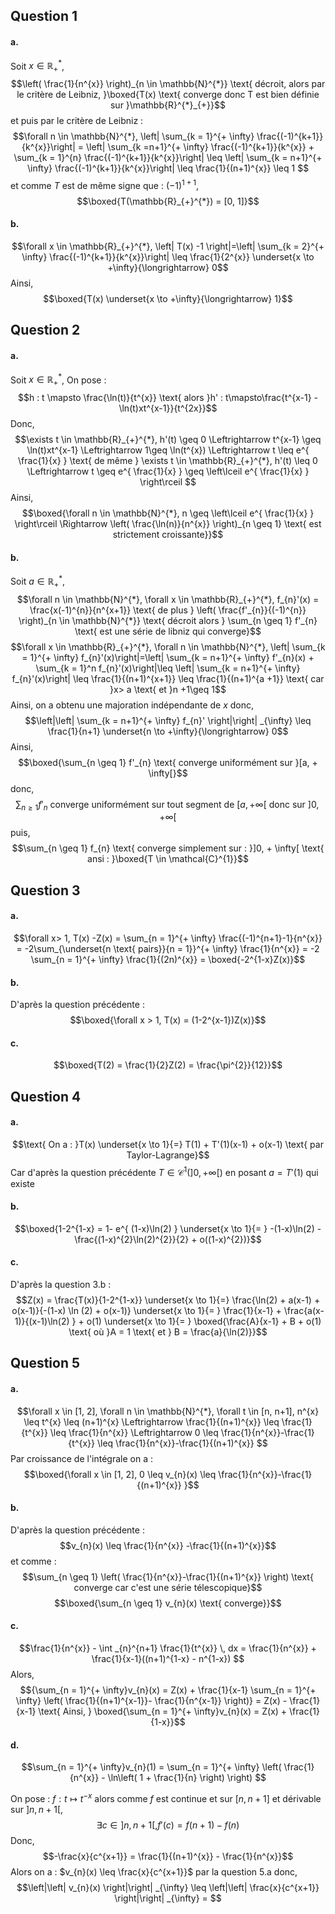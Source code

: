 ## Question 1
#### a.
Soit $x \in \mathbb{R}_{+}^{*}$, 
$$\left( \frac{1}{n^{x}} \right)_{n \in \mathbb{N}^{*}} \text{ décroit, alors par le critère de Leibniz, }\boxed{T(x) \text{ converge donc T est bien définie sur }\mathbb{R}^{*}_{+}}$$
et puis par le critère de Leibniz : 
$$\forall n \in \mathbb{N}^{*}, \left| \sum_{k = 1}^{+ \infty} \frac{(-1)^{k+1}}{k^{x}}\right| =  \left| \sum_{k =n+1}^{+ \infty} \frac{(-1)^{k+1}}{k^{x}} + \sum_{k = 1}^{n} \frac{(-1)^{k+1}}{k^{x}}\right| \leq \left| \sum_{k  = n+1}^{+ \infty} \frac{(-1)^{k+1}}{k^{x}}\right| \leq \frac{1}{(n+1)^{x}} \leq  1   $$
et comme $T$ est de même signe que : $(-1)^{1+1}$,
$$\boxed{T(\mathbb{R}_{+}^{*}) = [0, 1]}$$

#### b.
$$\forall x \in \mathbb{R}_{+}^{*}, \left| T(x) -1 \right|=\left| \sum_{k = 2}^{+ \infty} \frac{(-1)^{k+1}}{k^{x}}\right| \leq \frac{1}{2^{x}} \underset{x \to +\infty}{\longrightarrow} 0$$
Ainsi, 
$$\boxed{T(x) \underset{x \to +\infty}{\longrightarrow} 1}$$

## Question 2
#### a.
Soit $x \in \mathbb{R}_{+}^{*}$, 
On pose : 
$$h : t \mapsto \frac{\ln(t)}{t^{x}} \text{ alors }h' : t\mapsto\frac{t^{x-1} - \ln(t)xt^{x-1}}{t^{2x}}$$
Donc, 
$$\exists t \in \mathbb{R}_{+}^{*}, h'(t) \geq 0 \Leftrightarrow t^{x-1} \geq \ln(t)xt^{x-1} \Leftrightarrow 1\geq \ln(t^{x}) \Leftrightarrow t \leq e^{ \frac{1}{x} } \text{ de même } \exists t \in \mathbb{R}_{+}^{*}, h'(t) \leq 0 \Leftrightarrow t \geq e^{ \frac{1}{x} } \geq \left\lceil e^{ \frac{1}{x} } \right\rceil $$
Ainsi,
$$\boxed{\forall n \in \mathbb{N}^{*}, n \geq \left\lceil e^{ \frac{1}{x} } \right\rceil  \Rightarrow \left( \frac{\ln(n)}{n^{x}} \right)_{n \geq 1} \text{ est strictement croissante}}$$

#### b.
Soit $a \in \mathbb{R}_{+}^{*}$, 
$$\forall n \in \mathbb{N}^{*}, \forall x \in \mathbb{R}_{+}^{*}, f_{n}'(x)  = \frac{x(-1)^{n}}{n^{x+1}} \text{ de plus } \left( \frac{f'_{n}}{(-1)^{n}} \right)_{n \in \mathbb{N}^{*}} \text{ décroit alors } \sum_{n \geq 1} f'_{n} \text{ est une série de libniz qui converge}$$
$$\forall x \in \mathbb{R}_{+}^{*}, \forall n \in \mathbb{N}^{*}, \left| \sum_{k = 1}^{+ \infty} f_{n}'(x)\right|=\left| \sum_{k = n+1}^{+ \infty} f'_{n}(x) + \sum_{k = 1}^n f_{n}'(x)\right|\leq \left| \sum_{k = n+1}^{+ \infty} f_{n}'(x)\right| \leq \frac{1}{(n+1)^{x+1}} \leq \frac{1}{(n+1)^{a +1}} \text{ car }x> a \text{ et }n +1\geq 1$$
Ainsi, on a obtenu une majoration indépendante de $x$ donc, 
$$\left|\left| \sum_{k = n+1}^{+ \infty} f_{n}' \right|\right| _{\infty} \leq \frac{1}{n+1} \underset{n \to +\infty}{\longrightarrow} 0$$
Ainsi, 
$$\boxed{\sum_{n \geq 1} f'_{n} \text{ converge uniformément sur }[a,  + \infty[}$$
donc, 
$$\sum_{n \geq 1} f'_{n} \text{ converge uniformément sur tout segment de }[a, + \infty[ \text{ donc sur } ]0, + \infty[ $$
puis, 
$$\sum_{n \geq 1} f_{n} \text{ converge simplement sur : }]0, + \infty[  \text{ ansi : }\boxed{T \in \mathcal{C}^{1}}$$


## Question 3
#### a.
$$\forall x> 1, T(x) -Z(x) = \sum_{n = 1}^{+ \infty} \frac{(-1)^{n+1}-1}{n^{x}} = -2\sum_{\underset{n \text{ pairs}}{n = 1}}^{+ \infty} \frac{1}{n^{x}} = -2 \sum_{n = 1}^{+ \infty} \frac{1}{(2n)^{x}} = \boxed{-2^{1-x}Z(x)}$$

#### b.
D'après la question précédente : 
$$\boxed{\forall x > 1, T(x) = (1-2^{x-1})Z(x)}$$

#### c.
$$\boxed{T(2) = \frac{1}{2}Z(2) = \frac{\pi^{2}}{12}}$$

## Question 4
#### a.
$$\text{ On a : }T(x) \underset{x \to 1}{=} T(1) + T'(1)(x-1) + o(x-1) \text{ par Taylor-Lagrange}$$
Car d'après la question précédente $T \in \mathcal{C}^{1}(]0, +\infty[)$ en posant $a = T'(1)$ qui existe

#### b.
$$\boxed{1-2^{1-x} = 1- e^{ (1-x)\ln(2) }  \underset{x \to 1}{= }  -(1-x)\ln(2) - \frac{(1-x)^{2}\ln(2)^{2}}{2} + o((1-x)^{2})}$$

#### c.
D'après la question 3.b :
$$Z(x) = \frac{T(x)}{1-2^{1-x}}  \underset{x \to 1}{=}  \frac{\ln(2) + a(x-1) + o(x-1)}{-(1-x) \ln (2) + o(x-1)}  \underset{x \to 1}{= } \frac{1}{x-1} + \frac{a(x-1)}{(x-1)\ln(2) } + o(1) \underset{x \to 1}{= } \boxed{\frac{A}{x-1} + B + o(1) \text{ où }A = 1 \text{ et } B = \frac{a}{\ln(2)}}$$


## Question 5
#### a.
$$\forall x \in [1, 2], \forall n \in \mathbb{N}^{*}, \forall t \in [n, n+1], n^{x} \leq t^{x} \leq (n+1)^{x} \Leftrightarrow \frac{1}{(n+1)^{x}} \leq \frac{1}{t^{x}} \leq \frac{1}{n^{x}} \Leftrightarrow 0 \leq \frac{1}{n^{x}}-\frac{1}{t^{x}} \leq \frac{1}{n^{x}}-\frac{1}{(n+1)^{x}} $$
Par croissance de l'intégrale on a : 
$$\boxed{\forall x \in [1, 2], 0 \leq v_{n}(x) \leq \frac{1}{n^{x}}-\frac{1}{(n+1)^{x}} }$$

#### b.
D'après la question précédente : 
$$v_{n}(x) \leq \frac{1}{n^{x}} -\frac{1}{(n+1)^{x}}$$
et comme : 
$$\sum_{n \geq 1} \left( \frac{1}{n^{x}}-\frac{1}{(n+1)^{x}} \right) \text{ converge car c'est une série télescopique}$$
$$\boxed{\sum_{n \geq 1} v_{n}(x) \text{ converge}}$$

#### c.
$$\frac{1}{n^{x}} - \int _{n}^{n+1} \frac{1}{t^{x}} \, dx  = \frac{1}{n^{x}} +  \frac{1}{x-1}((n+1)^{1-x} - n^{1-x}) $$
Alors,
$${\sum_{n = 1}^{+ \infty}v_{n}(x) = Z(x) + \frac{1}{x-1} \sum_{n = 1}^{+ \infty} \left( \frac{1}{(n+1)^{x-1}}- \frac{1}{n^{x-1}} \right)} = Z(x) - \frac{1}{x-1} \text{ Ainsi, } \boxed{\sum_{n = 1}^{+ \infty}v_{n}(x) = Z(x) + \frac{1}{1-x}}$$

#### d.
$$\sum_{n = 1}^{+ \infty}v_{n}(1) = \sum_{n = 1}^{+ \infty} \left( \frac{1}{n^{x}} - \ln\left(  1 + \frac{1}{n} \right) \right) $$

On pose : $f : t \mapsto t^{-x}$ alors comme $f$ est continue et sur $[n, n+1]$ et dérivable sur $]n, n+1[$, 
$$\exists c \in ]n, n+1[, f'(c) = f(n+1) - f(n)$$
Donc, 
$$-\frac{x}{c^{x+1}} = \frac{1}{(n+1)^{x}} - \frac{1}{n^{x}}$$
Alors on a : $v_{n}(x) \leq \frac{x}{c^{x+1}}$ par la question 5.a donc, 
$$\left|\left| v_{n}(x) \right|\right| _{\infty} \leq \left|\left| \frac{x}{c^{x+1}} \right|\right| _{\infty} = $$